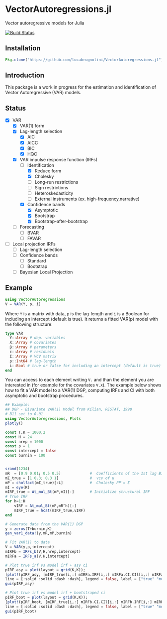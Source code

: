# VectorAutoregressions.jl
Vector autoregressive models for Julia

[![Build Status](https://travis-ci.org/BenjaminBorn/VectorAutoregressions.jl.svg?branch=automatic_testing)](https://travis-ci.org/BenjaminBorn/VectorAutoregressions.jl)

## Installation
```julia
Pkg.clone("https://github.com/lucabrugnolini/VectorAutoregressions.jl")
```
## Introduction
This package is a work in progress for the estimation and identification of Vector Autoregressive (VAR) models.

## Status
- [x] VAR
  - [x] VAR(1) form
  - [x] Lag-length selection
    - [x] AIC
    - [x] AICC
    - [x] BIC
    - [x] HQC
  - [x] VAR impulse response function (IRFs)
    - [ ] Identification
      - [x] Reduce form
      - [x] Cholesky
      - [ ] Long-run restrictions
      - [ ] Sign restrictions
      - [ ] Heteroskedasticity
      - [ ] External instruments (ex. high-frequency,narrative)
    - [x] Confidence bands
      - [x] Asymptotic
      - [x] Bootstrap
      - [x] Bootstrap-after-bootstrap
  - [ ] Forecasting
    - [ ] BVAR
    - [ ] FAVAR
- [ ] Local projection IRFs
    - [ ] Lag-length selection
    - [ ] Confidence bands
      - [ ] Standard
      - [ ] Bootstrap
  - [ ] Bayesian Local Projection

## Example
```julia
using VectorAutoregressions
V = VAR(Y, p, i)
```
Where `Y` is a matrix with data, `p` is the lag-length and `i` is a Boolean for including an intercept (default is true). It returns a fitted VAR(p) model with the following structure:
```julia
type VAR
  Y::Array # dep. variables
  X::Array # covariates
  β::Array # parameters
  ϵ::Array # residuals
  Σ::Array # VCV matrix
  p::Int64 # lag-length
  i::Bool # true or false for including an intercept (default is true)
end
```
You can access to each element writing `V.` and than the element you are interested in (for example for the covariates `V.X`). The example below shows how to fit a VAR model to a VAR(1) DGP, computing IRFs and CI with both asymptotic and bootstrap procedures.

```julia
## Example:
## DGP - Bivariate VAR(1) Model from Kilian, RESTAT, 1998
# B11 set to 0.01
using VectorAutoregressions, Plots
plotly()

const T,K = 1000,2
const H = 24
const nrep = 1000
const p = 1
const intercept = false
const burnin = 100


srand(1234)
mR  = [0.9 0.01; 0.5 0.5]             #  Coefficients of the 1st lag B11 set to 0.01
mΣ_true = [1 0.3; 0.3 1]              #  vcv of u
mP = cholfact(mΣ_true)[:L]            #  Cholesky PP'= Σ
mI = eye(K)
mIRF_true = At_mul_Bt(mP,mI)[:]       # Initialize structural IRF
# True IRF
for h=1:H     
    vIRF = At_mul_Bt(mP,mR^h)[:]
    mIRF_true = hcat(mIRF_true,vIRF)
end

# Generate data from the VAR(1) DGP
y = zeros(T+burnin,K)
gen_var1_data!(y,mR,mP,burnin)

# Fit VAR(1) to data
V = VAR(y,p,intercept)
mIRFb = IRFs_b(V,H,nrep,intercept)
mIRFa = IRFs_a(V,H,intercept)

# Plot true irf vs model irf + asy ci
pIRF_asy = plot(layout = grid(K,K));
[plot!(pIRF_asy, [mIRF_true[i,:] mIRFa.IRF[i,:] mIRFa.CI.CIl[i,:] mIRFa.CI.CIh[i,:]], color = ["blue" "red" "red" "red"],
line = [:solid :solid :dash :dash], legend = false, label = ["true" "model"], subplot = i) for i in 1:K^2]
gui(pIRF_asy)

# Plot true irf vs model irf + bootstraped ci
pIRF_boot = plot(layout = grid(K,K));
[plot!(pIRF_boot, [mIRF_true[i,:] mIRFb.CI.CIl[i,:] mIRFb.IRF[i,:] mIRFb.CI.CIh[i,:]], color = ["blue" "black" "black" "black"],
line = [:solid :solid :dash :dash], legend = false, label = ["true" "model"], subplot = i) for i in 1:K^2]
gui(pIRF_boot)
```
